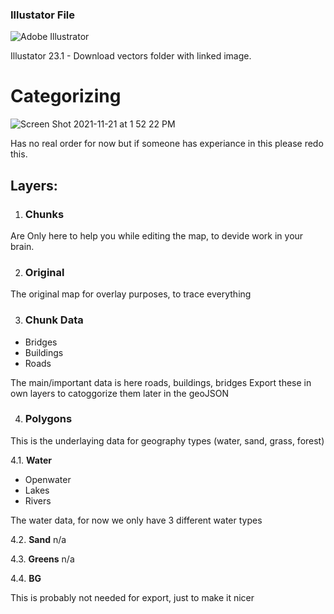 ### Illustator File
![Adobe Illustrator](https://img.shields.io/badge/Illustrator%2023.1-%23FF9A00.svg?style=for-the-badge&logo=adobeillustrator&logoColor=white)

Illustator 23.1 - Download vectors folder with linked image.

# Categorizing

![Screen Shot 2021-11-21 at 1 52 22 PM](https://user-images.githubusercontent.com/1221769/142762596-fcaace30-cde8-4b9b-beea-0f278e523081.png)


Has no real order for now but if someone has experiance in this please redo this.



## Layers:

1. ### Chunks
Are Only here to help you while editing the map, to devide work in your brain.

2. ### Original
The original map for overlay purposes, to trace everything

3. ### Chunk Data
- Bridges
- Buildings
- Roads

The main/important data is here roads, buildings, bridges
Export these in own layers to catoggorize them later in the geoJSON

4. ### Polygons
This is the underlaying data for geography types (water, sand, grass, forest)

 4.1. **Water**
- Openwater
- Lakes
- Rivers

The water data, for now we only have 3 different water types

4.2. **Sand**
n/a

4.3. **Greens**
n/a

4.4. **BG**

This is probably not needed for export, just to make it nicer 
